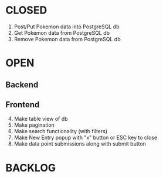 # CLOSED

1. Post/Put Pokemon data into PostgreSQL db
2. Get Pokemon data from PostgreSQL db
3. Remove Pokemon data from PostgreSQL db

# OPEN

## Backend
## Frontend
4. Make table view of db
5. Make pagination
6. Make search functionality (with filters)
7. Make New Entry popup with "x" button or ESC key to close
8. Make data point submissions along with submit button

# BACKLOG


